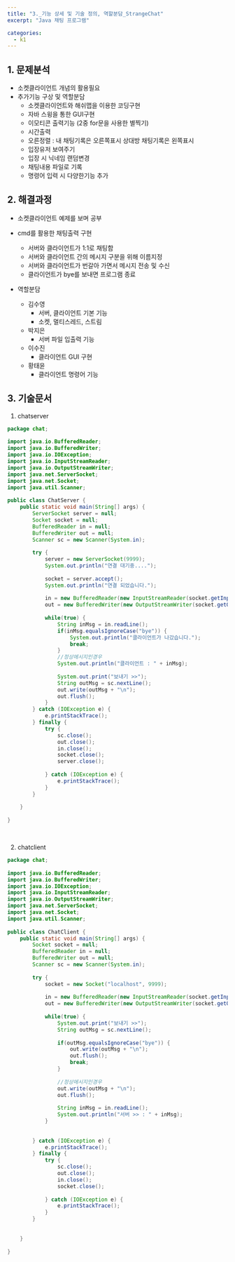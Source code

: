 ```yaml
--- 
title: "3._기능 상세 및 기술 정의, 역할분담_StrangeChat"
excerpt: "Java 채팅 프로그램"

categories:
  - k1
---
```



## 1. 문제분석

   - 소켓클라이언트 개념의 활용필요
   - 추가기능 구상 및 역할분담
       - 소켓클라이언트와 해쉬맵을 이용한 코딩구현
       - 자바 스윙을 통한 GUI구현
       - 이모티콘 출력기능 (2중 for문을 사용한 별찍기)
       - 시간출력
       - 오른정렬 : 내 채팅기록은 오른쪽표시 상대방 채팅기록은 왼쪽표시
       - 입장유저 보여주기
       - 입장 시 닉네임 랜덤변경
       - 채팅내용 파일로 기록
       - 명령어 입력 시 다양한기능 추가<br>

## 2. 해결과정

   - 소켓클라이언트 예제를 보며 공부
   - cmd를 활용한 채팅출력 구현
       - 서버와 클라이언트가 1:1로 채팅함
       - 서버와 클라이언트 간의 메시지 구분을 위해 이름지정
       - 서버와 클라이언트가 번갈아 가면서 메시지 전송 및 수신
       - 클라이언트가 bye를 보내면 프로그램 종료
        
   - 역할분담
       - 김수영
           - 서버, 클라이언트 기본 기능
           - 소켓, 멀티스레드, 스트림
       - 박지은
           - 서버 파일 입출력 기능
       - 이수진
           - 클라이언트 GUI 구현
       - 황태윤
           - 클라이언트 명령어 기능<br>
## 3. 기술문서


1. chatserver

```java
package chat;
 
import java.io.BufferedReader;
import java.io.BufferedWriter;
import java.io.IOException;
import java.io.InputStreamReader;
import java.io.OutputStreamWriter;
import java.net.ServerSocket;
import java.net.Socket;
import java.util.Scanner;
 
public class ChatServer {
    public static void main(String[] args) {
        ServerSocket server = null;
        Socket socket = null;
        BufferedReader in = null;
        BufferedWriter out = null;
        Scanner sc = new Scanner(System.in);
        
        try {
            server = new ServerSocket(9999);
            System.out.println("연결 대기중....");
            
            socket = server.accept();
            System.out.println("연결 되었습니다.");
            
            in = new BufferedReader(new InputStreamReader(socket.getInputStream()));
            out = new BufferedWriter(new OutputStreamWriter(socket.getOutputStream()));
            
            while(true) {
                String inMsg = in.readLine();
                if(inMsg.equalsIgnoreCase("bye")) {
                    System.out.println("클라이언트가 나갔습니다.");
                    break;
                }
                //정상메시지인경우
                System.out.println("클라이언트 : " + inMsg);
                
                System.out.print("보내기 >>");
                String outMsg = sc.nextLine();
                out.write(outMsg + "\n");
                out.flush();
            }           
        } catch (IOException e) {
            e.printStackTrace();
        } finally {
            try {
                sc.close();
                out.close();
                in.close();
                socket.close();
                server.close();
                
            } catch (IOException e) {
                e.printStackTrace();
            }
        }
                            
    }
 
}
```

<br>

2. chatclient


```java
package chat;
 
import java.io.BufferedReader;
import java.io.BufferedWriter;
import java.io.IOException;
import java.io.InputStreamReader;
import java.io.OutputStreamWriter;
import java.net.ServerSocket;
import java.net.Socket;
import java.util.Scanner;
 
public class ChatClient {
    public static void main(String[] args) {
        Socket socket = null;
        BufferedReader in = null;
        BufferedWriter out = null;
        Scanner sc = new Scanner(System.in);
        
        try {
            socket = new Socket("localhost", 9999);
            
            in = new BufferedReader(new InputStreamReader(socket.getInputStream()));
            out = new BufferedWriter(new OutputStreamWriter(socket.getOutputStream()));
            
            while(true) {
                System.out.print("보내기 >>");
                String outMsg = sc.nextLine();
                
                if(outMsg.equalsIgnoreCase("bye")) {
                    out.write(outMsg + "\n");
                    out.flush();
                    break;
                }
                
                //정상메시지인경우
                out.write(outMsg + "\n");
                out.flush();
                
                String inMsg = in.readLine();
                System.out.println("서버 >> : " + inMsg);          
            }
            
            
        } catch (IOException e) {
            e.printStackTrace();
        } finally {
            try {
                sc.close();
                out.close();
                in.close();
                socket.close();
                
            } catch (IOException e) {
                e.printStackTrace();
            }
        }
        
        
    }
 
}
```
